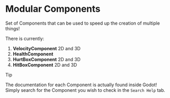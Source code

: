 # Modular Components

Set of Components that can be used to speed up the creation of multiple things!

There is currently:
1. **VelocityComponent** 2D and 3D
2. **HealthComponent**
3. **HurtBoxComponent** 2D and 3D
4. **HitBoxComponent** 2D and 3D

> [!TIP]
> The documentation for each Component is actually found inside Godot! Simply search for the Component you wish to check in the `Search Help` tab.
